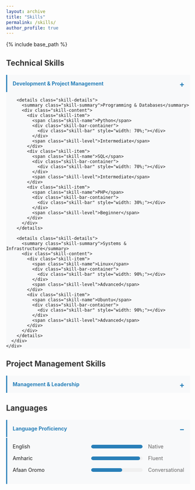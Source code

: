 ```yaml
---
layout: archive
title: "Skills"
permalink: /skills/
author_profile: true
---
```


{% include base_path %}

<div class="grid__wrapper">
  <!-- Technical Skills -->
  <div class="archive__item">
    <h3>Technical Skills</h3>
    <div class="archive__item-excerpt">
      <div class="skills-section">
        <details class="skill-details">
          <summary class="skill-summary">Development & Project Management</summary>
          <div class="skill-content">
            <div class="skill-item">
              <span class="skill-name">Scrum</span>
              <div class="skill-bar-container">
                <div class="skill-bar" style="width: 90%;"></div>
              </div>
              <span class="skill-level">Advanced</span>
            </div>
            <div class="skill-item">
              <span class="skill-name">SDLC</span>
              <div class="skill-bar-container">
                <div class="skill-bar" style="width: 90%;"></div>
              </div>
              <span class="skill-level">Advanced</span>
            </div>
            <div class="skill-item">
              <span class="skill-name">Jira</span>
              <div class="skill-bar-container">
                <div class="skill-bar" style="width: 70%;"></div>
              </div>
              <span class="skill-level">Intermediate</span>
            </div>
          </div>
        </details>

        <details class="skill-details">
          <summary class="skill-summary">Programming & Databases</summary>
          <div class="skill-content">
            <div class="skill-item">
              <span class="skill-name">Python</span>
              <div class="skill-bar-container">
                <div class="skill-bar" style="width: 70%;"></div>
              </div>
              <span class="skill-level">Intermediate</span>
            </div>
            <div class="skill-item">
              <span class="skill-name">SQL</span>
              <div class="skill-bar-container">
                <div class="skill-bar" style="width: 70%;"></div>
              </div>
              <span class="skill-level">Intermediate</span>
            </div>
            <div class="skill-item">
              <span class="skill-name">PHP</span>
              <div class="skill-bar-container">
                <div class="skill-bar" style="width: 30%;"></div>
              </div>
              <span class="skill-level">Beginner</span>
            </div>
          </div>
        </details>

        <details class="skill-details">
          <summary class="skill-summary">Systems & Infrastructure</summary>
          <div class="skill-content">
            <div class="skill-item">
              <span class="skill-name">Linux</span>
              <div class="skill-bar-container">
                <div class="skill-bar" style="width: 90%;"></div>
              </div>
              <span class="skill-level">Advanced</span>
            </div>
            <div class="skill-item">
              <span class="skill-name">Ubuntu</span>
              <div class="skill-bar-container">
                <div class="skill-bar" style="width: 90%;"></div>
              </div>
              <span class="skill-level">Advanced</span>
            </div>
          </div>
        </details>
      </div>
    </div>
  </div>

  <!-- Project Management Skills -->
  <div class="archive__item">
    <h3>Project Management Skills</h3>
    <div class="archive__item-excerpt">
      <div class="skills-section">
        <details class="skill-details">
          <summary class="skill-summary">Management & Leadership</summary>
          <div class="skill-content">
            <div class="skill-item">
              <span class="skill-name">Agile Methodologies</span>
              <div class="skill-bar-container">
                <div class="skill-bar" style="width: 90%;"></div>
              </div>
              <span class="skill-level">Advanced</span>
            </div>
            <div class="skill-item">
              <span class="skill-name">Stakeholder Management</span>
              <div class="skill-bar-container">
                <div class="skill-bar" style="width: 90%;"></div>
              </div>
              <span class="skill-level">Advanced</span>
            </div>
          </div>
        </details>
      </div>
    </div>
  </div>

  <!-- Languages -->
  <div class="archive__item">
    <h3>Languages</h3>
    <div class="archive__item-excerpt">
      <div class="skills-section">
        <details class="skill-details" open>
          <summary class="skill-summary">Language Proficiency</summary>
          <div class="skill-content">
            <div class="skill-item">
              <span class="skill-name">English</span>
              <div class="skill-bar-container">
                <div class="skill-bar" style="width: 100%;"></div>
              </div>
              <span class="skill-level">Native</span>
            </div>
            <div class="skill-item">
              <span class="skill-name">Amharic</span>
              <div class="skill-bar-container">
                <div class="skill-bar" style="width: 95%;"></div>
              </div>
              <span class="skill-level">Fluent</span>
            </div>
            <div class="skill-item">
              <span class="skill-name">Afaan Oromo</span>
              <div class="skill-bar-container">
                <div class="skill-bar" style="width: 60%;"></div>
              </div>
              <span class="skill-level">Conversational</span>
            </div>
          </div>
        </details>
      </div>
    </div>
  </div>
</div>

<style>
.skills-section {
  margin-bottom: 20px;
  background-color: #f8f9fa;
}

.skill-details {
  width: 100%;
  margin-bottom: 15px;
}

.skill-summary {
  padding: 15px;
  cursor: pointer;
  font-weight: bold;
  color: #2980b9;
  border-left: 3px solid #2980b9;
  background-color: #f8f9fa;
  transition: all 0.3s ease;
}

.skill-summary:hover {
  background-color: #eef2f5;
}

.skill-content {
  padding: 15px;
  border-left: 3px solid #2980b9;
  margin-top: 2px;
}

.skill-item {
  display: flex;
  align-items: center;
  margin-bottom: 15px;
}

.skill-name {
  flex-basis: 200px;
  margin-right: 15px;
}

.skill-bar-container {
  flex-grow: 1;
  background-color: #f0f0f0;
  border-radius: 5px;
  height: 10px;
  overflow: hidden;
}

.skill-bar {
  background-color: #2980b9;
  height: 100%;
  border-radius: 5px;
}

.skill-level {
  margin-left: 15px;
  min-width: 100px;
  color: #666;
}

/* Remove default details marker */
.skill-details > summary {
  list-style: none;
}

.skill-details > summary::-webkit-details-marker {
  display: none;
}

/* Add custom expand/collapse indicator */
.skill-details > summary::after {
  content: '+';
  float: right;
  font-size: 1.5em;
  line-height: 1;
  color: #2980b9;
}

.skill-details[open] > summary::after {
  content: '−';
}

h3 {
  font-size: 1.5em;
  margin-bottom: 20px;
  color: #333;
}
</style>